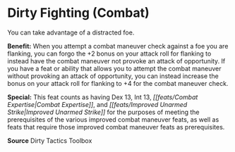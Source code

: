 ﻿---
cssclass: [feats]

---
# Dirty Fighting (Combat)

You can take advantage of a distracted foe.

**Benefit:** When you attempt a combat maneuver check against a foe you are flanking, you can forgo the +2 bonus on your attack roll for flanking to instead have the combat maneuver not provoke an attack of opportunity. If you have a feat or ability that allows you to attempt the combat maneuver without provoking an attack of opportunity, you can instead increase the bonus on your attack roll for flanking to +4 for the combat maneuver check.

**Special:** This feat counts as having Dex 13, Int 13, _[[feats/Combat Expertise|Combat Expertise]]_, and _[[feats/Improved Unarmed Strike|Improved Unarmed Strike]]_ for the purposes of meeting the prerequisites of the various improved combat maneuver feats, as well as feats that require those improved combat maneuver feats as prerequisites.

**Source** Dirty Tactics Toolbox